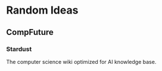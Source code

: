 # Random Ideas

## CompFuture

### Stardust

The computer science wiki optimized for AI knowledge base.
